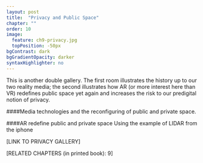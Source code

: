 ```yaml
---
layout: post
title:  "Privacy and Public Space"
chapter: ""
order: 10
image:
  feature: ch9-privacy.jpg
  topPosition: -50px
bgContrast: dark
bgGradientOpacity: darker
syntaxHighlighter: no
---
```



This is another double gallery. The first room illustrates the history up to our two reality media; the second illustrates how AR (or more interest here than VR) redefines public space yet again and increases the risk to our predigital notion of privacy. 

####Media technologies and the reconfiguring of public and private space.

####AR redefine public and private space
Using the example of LIDAR from the iphone


\[LINK TO PRIVACY GALLERY\]

\[RELATED CHAPTERS (in printed book): 9\]

